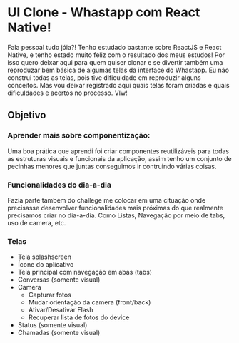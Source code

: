 # UI Clone - Whastapp com React Native!

Fala pessoal tudo jóia?! Tenho estudado bastante sobre ReactJS e React Native, e tenho estado muito feliz com o resultado dos meus estudos! Por isso quero deixar aqui para quem quiser clonar e se divertir também uma reproduzar bem básica de algumas telas da interface do Whastapp.
Eu não construi todas as telas, pois tive dificuldade em reproduzir alguns conceitos. Mas vou deixar registrado aqui quais telas foram criadas e quais dificuldades e acertos no processo. Vlw!

## Objetivo

### Aprender mais sobre componentização: 
Uma boa prática que aprendi foi criar componentes reutilizáveis para todas as estruturas visuais e funcionais da aplicação, assim tenho um conjunto de pecinhas menores que juntas conseguimos ir contruindo várias coisas. 

### Funcionalidades do dia-a-dia
Fazia parte também do challege me colocar em uma cituação onde precisasse desenvolver funcionalidades mais próximas do que realmente precisamos criar no dia-a-dia. Como Listas, Navegação por meio de tabs, uso de camera, etc.

### Telas

- Tela splashscreen
- Ícone do aplicativo
- Tela principal com navegação em abas (tabs)
- Conversas (somente visual)
- Camera
  - Capturar fotos
  - Mudar orientação da camera (front/back)
  - Ativar/Desativar Flash
  - Recuperar lista de fotos do device
- Status (somente visual)
- Chamadas (somente visual)
